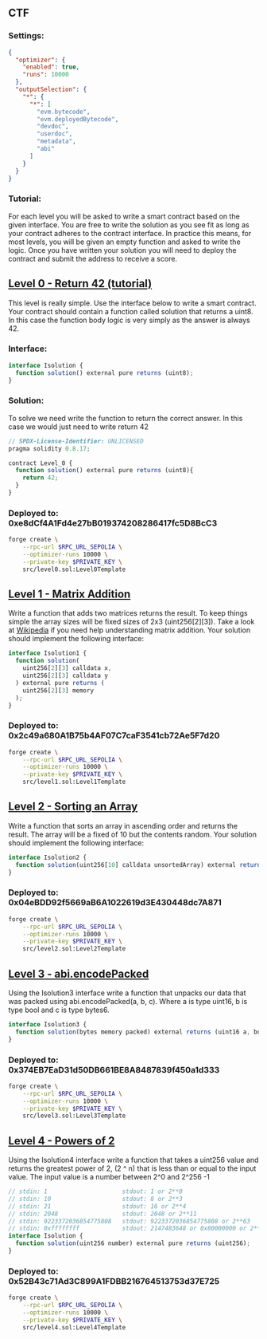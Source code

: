 ## CTF

### Settings:
```json
{
  "optimizer": {
    "enabled": true,
    "runs": 10000
  },
  "outputSelection": {
    "*": {
      "*": [
        "evm.bytecode",
        "evm.deployedBytecode",
        "devdoc",
        "userdoc",
        "metadata",
        "abi"
      ]
    }
  }
}
```

### Tutorial:
For each level you will be asked to write a smart contract based on the given interface. You are free to write the solution as you see fit as long as your contract adheres to the contract interface. In practice this means, for most levels, you will be given an empty function and asked to write the logic. Once you have written your solution you will need to deploy the contract and submit the address to receive a score.

## [Level 0 - Return 42 (tutorial)](https://www.solidityctf.xyz/level-0)

This level is really simple. Use the interface below to write a smart contract. Your contract should contain a function called solution that returns a uint8. In this case the function body logic is very simply as the answer is always 42.

### Interface:
```ts
interface Isolution {
  function solution() external pure returns (uint8);
}
```

### Solution:
To solve we need write the function to return the correct answer. In this case we would just need to write return 42

```ts
// SPDX-License-Identifier: UNLICENSED
pragma solidity 0.8.17;

contract Level_0 {
  function solution() external pure returns (uint8){
    return 42;
  }
}
```

### Deployed to: 0xe8dCf4A1Fd4e27bB019374208286417fc5D8BcC3
```sh
forge create \
    --rpc-url $RPC_URL_SEPOLIA \
    --optimizer-runs 10000 \
    --private-key $PRIVATE_KEY \
    src/level0.sol:Level0Template
```

## [Level 1 - Matrix Addition](https://www.solidityctf.xyz/level-1)

Write a function that adds two matrices returns the result. To keep things simple the array sizes will be fixed sizes of 2x3 (uint256[2][3]). Take a look at [Wikipedia](https://en.wikipedia.org/wiki/Matrix_addition) if you need help understanding matrix addition. Your solution should implement the following interface:
```ts
interface Isolution1 {
  function solution(
    uint256[2][3] calldata x, 
    uint256[2][3] calldata y
  ) external pure returns (
    uint256[2][3] memory
  );
}
```

### Deployed to: 0x2c49a680A1B75b4AF07C7caF3541cb72Ae5F7d20
```sh
forge create \
    --rpc-url $RPC_URL_SEPOLIA \
    --optimizer-runs 10000 \
    --private-key $PRIVATE_KEY \
    src/level1.sol:Level1Template
```

## [Level 2 - Sorting an Array](https://www.solidityctf.xyz/level-2)

Write a function that sorts an array in ascending order and returns the result. The array will be a fixed of 10 but the contents random. Your solution should implement the following interface:

```ts
interface Isolution2 {
  function solution(uint256[10] calldata unsortedArray) external returns (uint256[10] memory sortedArray);
}
```

### Deployed to: 0x04eBDD92f5669aB6A1022619d3E430448dc7A871
```sh
forge create \
    --rpc-url $RPC_URL_SEPOLIA \
    --optimizer-runs 10000 \
    --private-key $PRIVATE_KEY \
    src/level2.sol:Level2Template
```

## [Level 3 - abi.encodePacked](https://www.solidityctf.xyz/level-3)

Using the Isolution3 interface write a function that unpacks our data that was packed using abi.encodePacked(a, b, c). Where a is type uint16, b is type bool and c is type bytes6.


```ts
interface Isolution3 {
  function solution(bytes memory packed) external returns (uint16 a, bool b, bytes6 c);
}
```

### Deployed to: 0x374EB7EaD31d50DB661BE8A8487839f450a1d333
```sh
forge create \
    --rpc-url $RPC_URL_SEPOLIA \
    --optimizer-runs 10000 \
    --private-key $PRIVATE_KEY \
    src/level3.sol:Level3Template
```

## [Level 4 - Powers of 2](https://www.solidityctf.xyz/level-4)

Using the Isolution4 interface write a function that takes a uint256 value and returns the greatest power of 2, (2 ^ n) that is less than or equal to the input value. The input value is a number between 2^0 and 2^256 -1


```ts
// stdin: 1                     stdout: 1 or 2**0
// stdin: 10                    stdout: 8 or 2**3
// stdin: 21                    stdout: 16 or 2**4
// stdin: 2048                  stdout: 2048 or 2**11
// stdin: 9223372036854775808   stdout: 9223372036854775808 or 2**63
// stdin: 0xffffffff            stdout: 2147483648 or 0x80000000 or 2**31
interface Isolution {
  function solution(uint256 number) external pure returns (uint256);
}
```

### Deployed to: 0x52B43c71Ad3C899A1FDBB216764513753d37E725
```sh
forge create \
    --rpc-url $RPC_URL_SEPOLIA \
    --optimizer-runs 10000 \
    --private-key $PRIVATE_KEY \
    src/level4.sol:Level4Template
```

